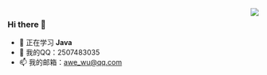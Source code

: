 
<img align="right" src="https://github-readme-stats.vercel.app/api?username=awewu&show_icons=true&theme=vue&locale=cn">

### Hi there 👋

<!--
**awewu/awewu** is a ✨ _special_ ✨ repository because its `README.md` (this file) appears on your GitHub profile.

Here are some ideas to get you started:

- 🔭 当前在四川成都工作     
- 🌱 正在学习 **Java**      
- 👯 想和各位交朋友          
- 🤔 需要各行各业的朋友的帮助   
- 💬 我的QQ：2507483035        
- 📫 我的邮箱：awe_wu@qq.com   
- 😄 空惆怅，少年豪放，莫学衰翁样 
- ⚡ Fun fact: ...

-->

- 🌱 正在学习 **Java**  
- 💬 我的QQ：2507483035        
- 📫 我的邮箱：awe_wu@qq.com  



